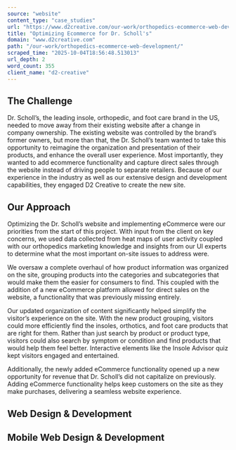 ```yaml
---
source: "website"
content_type: "case_studies"
url: "https://www.d2creative.com/our-work/orthopedics-ecommerce-web-development/"
title: "Optimizing Ecommerce for Dr. Scholl's"
domain: "www.d2creative.com"
path: "/our-work/orthopedics-ecommerce-web-development/"
scraped_time: "2025-10-04T18:56:48.513013"
url_depth: 2
word_count: 355
client_name: "d2-creative"
---
```


## The  Challenge

Dr. Scholl’s, the leading insole, orthopedic, and foot care brand in the US, needed to move away from their existing website after a change in company ownership. The existing website was controlled by the brand’s former owners, but more than that, the Dr. Scholl’s team wanted to take this opportunity to reimagine the organization and presentation of their products, and enhance the overall user experience. Most importantly, they wanted to add ecommerce functionality and capture direct sales through the website instead of driving people to separate retailers. Because of our experience in the industry as well as our extensive design and development capabilities, they engaged D2 Creative to create the new site.

## Our  Approach

Optimizing the Dr. Scholl’s website and implementing eCommerce were our priorities from the start of this project. With input from the client on key concerns, we used data collected from heat maps of user activity coupled with our orthopedics marketing knowledge and insights from our UI experts to determine what the most important on-site issues to address were.

We oversaw a complete overhaul of how product information was organized on the site, grouping products into the categories and subcategories that would make them the easier for consumers to find. This coupled with the addition of a new eCommerce platform allowed for direct sales on the website, a functionality that was previously missing entirely.

Our updated organization of content significantly helped simplify the visitor’s experience on the site. With the new product grouping, visitors could more efficiently find the insoles, orthotics, and foot care products that are right for them. Rather than just search by product or product type, visitors could also search by symptom or condition and find products that would help them feel better. Interactive elements like the Insole Advisor quiz kept visitors engaged and entertained.

Additionally, the newly added eCommerce functionality opened up a new opportunity for revenue that Dr. Scholl’s did not capitalize on previously. Adding eCommerce functionality helps keep customers on the site as they make purchases, delivering a seamless website experience.

## Web Design & Development

## Mobile Web Design & Development